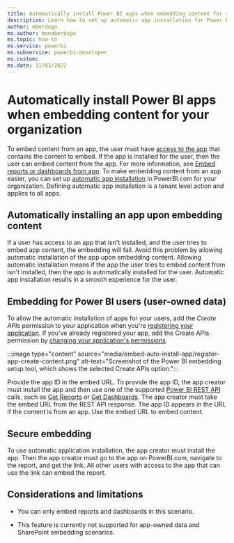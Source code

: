 ```yaml
---
title: Automatically install Power BI apps when embedding content for your organization
description: Learn how to set up automatic app installation for Power BI apps when embedding content from apps for your organization.
author: mberdugo
ms.author: monaberdugo
ms.topic: how-to
ms.service: powerbi
ms.subservice: powerbi-developer
ms.custom:
ms.date: 11/03/2022
---
```


# Automatically install Power BI apps when embedding content for your organization

To embed content from an app, the user must have [access to the app](../../collaborate-share/service-create-distribute-apps.md) that contains the content to embed. If the app is installed for the user, then the user can embed content from the app. For more information, see [Embed reports or dashboards from app](./index.yml). To make embedding content from an app easier, you can set up [automatic app installation](https://powerbi.microsoft.com/blog/automatically-install-apps/) in PowerBI.com for your organization. Defining automatic app installation is a tenant level action and applies to all apps.

## Automatically installing an app upon embedding content

If a user has access to an app that isn't installed, and the user tries to embed app content, the embedding will fail. Avoid this problem by allowing automatic installation of the app upon embedding content. Allowing automatic installation means if the app the user tries to embed content from isn't installed, then the app is automatically installed for the user. Automatic app installation results in a smooth experience for the user.

## Embedding for Power BI users (user-owned data)

To allow the automatic installation of apps for your users, add the *Create APIs* permission to your application when you're [registering your application](register-app.md#register-an-azure-ad-app). If you've already registered your app, add the Create APIs permission by [changing your application's permissions](/power-bi/developer/embedded/register-app#change-your-azure-ad-apps-permissions).

:::image type="content" source="media/embed-auto-install-app/register-app-create-content.png" alt-text="Screenshot of the Power BI embedding setup tool, which shows the selected Create APIs option.":::

Provide the app ID in the embed URL. To provide the app ID, the app creator must install the app and then use one of the supported [Power BI REST API](/rest/api/power-bi/) calls, such as [Get Reports](/rest/api/power-bi/reports/getreports) or [Get Dashboards](/rest/api/power-bi/dashboards/getdashboards). The app creator must take the embed URL from the REST API response. The app ID appears in the URL if the content is from an app. Use the embed URL to embed content.

## Secure embedding

To use automatic application installation, the app creator must install the app. Then the app creator must go to the app on PowerBI.com, navigate to the report, and get the link. All other users with access to the app that can use the link can embed the report.

## Considerations and limitations

* You can only embed reports and dashboards in this scenario.

* This feature is currently not supported for app-owned data and SharePoint embedding scenarios.
